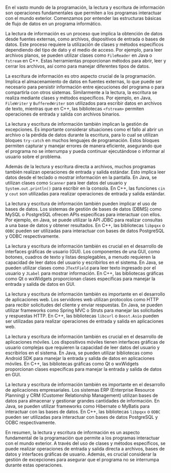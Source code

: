 En el vasto mundo de la programación, la lectura y escritura de información son operaciones fundamentales que permiten a los programas interactuar con el mundo exterior. Comenzamos por entender las estructuras básicas de flujo de datos en un programa informático.

La lectura de información es un proceso que implica la obtención de datos desde fuentes externas, como archivos, dispositivos de entrada o bases de datos. Este proceso requiere la utilización de clases y métodos específicos dependiendo del tipo de dato y el medio de acceso. Por ejemplo, para leer archivos planos, se pueden utilizar clases como `FileReader` en Java o `fstream` en C++. Estas herramientas proporcionan métodos para abrir, leer y cerrar los archivos, así como para manejar diferentes tipos de datos.

La escritura de información es otro aspecto crucial de la programación. Implica el almacenamiento de datos en fuentes externas, lo que puede ser necesario para persistir información entre ejecuciones del programa o para compartirla con otros sistemas. Similarmente a la lectura, la escritura se realiza mediante clases y métodos específicos. Por ejemplo, en Java, `FileWriter` y `BufferedWriter` son utilizados para escribir datos en archivos de texto, mientras que en C++, las bibliotecas `<fstream>` permiten operaciones de entrada y salida con archivos binarios.

La lectura y escritura de información también implican la gestión de excepciones. Es importante considerar situaciones como el fallo al abrir un archivo o la pérdida de datos durante la escritura, para lo cual se utilizan bloques `try-catch` en muchos lenguajes de programación. Estos bloques permiten capturar y manejar errores de manera eficiente, asegurando que el programa no se interrumpa y pueda continuar ejecutándose o informar al usuario sobre el problema.

Además de la lectura y escritura directa a archivos, muchos programas también realizan operaciones de entrada y salida estándar. Esto implica leer datos desde el teclado o mostrar información en la pantalla. En Java, se utilizan clases como `Scanner` para leer datos del usuario y `System.out.println()` para escribir en la consola. En C++, las funciones `cin` y `cout` son utilizadas para realizar operaciones de entrada y salida estándar.

La lectura y escritura de información también pueden implicar el uso de bases de datos. Los sistemas de gestión de bases de datos (DBMS) como MySQL o PostgreSQL ofrecen APIs específicas para interactuar con ellos. Por ejemplo, en Java, se puede utilizar la API JDBC para realizar consultas a una base de datos y obtener resultados. En C++, las bibliotecas `libpqxx` o `ODBC` pueden ser utilizadas para interactuar con bases de datos PostgreSQL y ODBC respectivamente.

La lectura y escritura de información también es crucial en el desarrollo de interfaces gráficas de usuario (GUI). Los componentes de una GUI, como botones, cuadros de texto y listas desplegables, a menudo requieren la capacidad de leer datos del usuario y escribirlos en el sistema. En Java, se pueden utilizar clases como `JTextField` para leer texto ingresado por el usuario y `JLabel` para mostrar información. En C++, las bibliotecas gráficas como Qt o wxWidgets proporcionan clases específicas para manejar la entrada y salida de datos en GUI.

La lectura y escritura de información también es importante en el desarrollo de aplicaciones web. Los servidores web utilizan protocolos como HTTP para recibir solicitudes del cliente y enviar respuestas. En Java, se pueden utilizar frameworks como Spring MVC o Struts para manejar las solicitudes y respuestas HTTP. En C++, las bibliotecas `libcurl` o `Boost.Asio` pueden ser utilizadas para realizar operaciones de entrada y salida en aplicaciones web.

La lectura y escritura de información también es crucial en el desarrollo de aplicaciones móviles. Los dispositivos móviles tienen interfaces gráficas de usuario complejas que requieren la capacidad de leer datos del usuario y escribirlos en el sistema. En Java, se pueden utilizar bibliotecas como Android SDK para manejar la entrada y salida de datos en aplicaciones móviles. En C++, las bibliotecas gráficas como Qt o wxWidgets proporcionan clases específicas para manejar la entrada y salida de datos en GUI.

La lectura y escritura de información también es importante en el desarrollo de aplicaciones empresariales. Los sistemas ERP (Enterprise Resource Planning) y CRM (Customer Relationship Management) utilizan bases de datos para almacenar y gestionar grandes cantidades de información. En Java, se pueden utilizar frameworks como Hibernate o MyBatis para interactuar con las bases de datos. En C++, las bibliotecas `libpqxx` o `ODBC` pueden ser utilizadas para interactuar con bases de datos PostgreSQL y ODBC respectivamente.

En resumen, la lectura y escritura de información es un aspecto fundamental de la programación que permite a los programas interactuar con el mundo exterior. A través del uso de clases y métodos específicos, se puede realizar operaciones de entrada y salida directa a archivos, bases de datos y interfaces gráficas de usuario. Además, es crucial considerar la gestión de excepciones para asegurar que el programa no se interrumpa durante estas operaciones.
